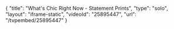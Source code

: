 {
    "title": "What's Chic Right Now - Statement Prints",
    "type": "solo",
    "layout": "iframe-static",
    "videoId": "25895447",
    "url": "\/tvpembed\/25895447"
}